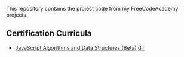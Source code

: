 This repository contains the project code from my FreeCodeAcademy projects.

## Certification Curricula

- [JavaScript Algorithms and Data Structures (Beta)](https://www.freecodecamp.org/certification/wongchun/javascript-algorithms-and-data-structures-v8) [dir](/javascript-cert)